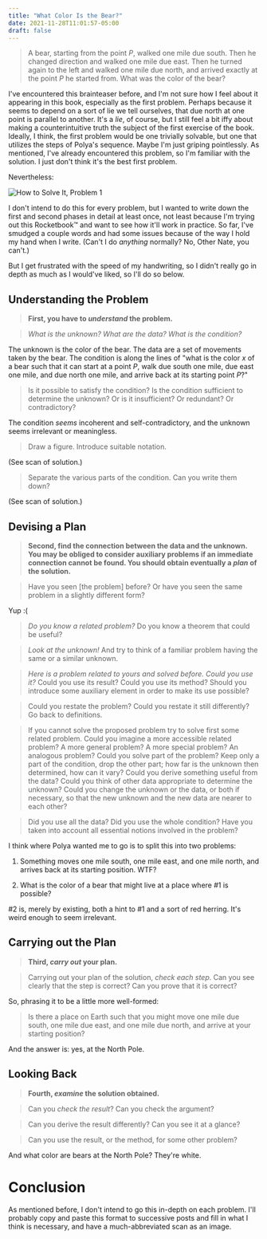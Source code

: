 ```yaml
---
title: "What Color Is the Bear?"
date: 2021-11-28T11:01:57-05:00
draft: false
---
```

>A bear, starting from the point _P_, walked one mile due south.  Then he changed direction and walked one mile due east.  Then he turned again to the left and walked one mile due north, and arrived exactly at the point _P_ he started from.  What was the color of the bear?

I've encountered this brainteaser before, and I'm not sure how I feel about it appearing in this book, especially as the first problem.  Perhaps because it seems to depend on a sort of lie we tell ourselves, that due north at one point is parallel to another.  It's a _lie_, of course, but I still feel a bit iffy about making a counterintuitive truth the subject of the first exercise of the book.  Ideally, I think, the first problem would be one trivially solvable, but one that utilizes the steps of Polya's sequence.  Maybe I'm just griping pointlessly.  As mentioned, I've already encountered this problem, so I'm familiar with the solution.  I just don't think it's the best first problem.

Nevertheless:

![_How to Solve It_, Problem 1](/images/RB-2021-11-28-10.58.34.jpg)

I don't intend to do this for every problem, but I wanted to write down the first and second phases in detail at least once, not least because I'm trying out this Rocketbook™ and want to see how it'll work in practice.  So far, I've smudged a couple words and had some issues because of the way I hold my hand when I write.  (Can't I do _anything_ normally?  No, Other Nate, you can't.)

But I get frustrated with the speed of my handwriting, so I didn't really go in depth as much as I would've liked, so I'll do so below.

## Understanding the Problem
> **First, you have to _understand_ the problem.**

> _What is the unknown?  What are the data?  What is the condition?_

The unknown is the color of the bear.  The data are a set of movements taken by the bear.  The condition is along the lines of "what is the color _x_ of a bear such that it can start at a point _P_, walk due south one mile, due east one mile, and due north one mile, and arrive back at its starting point _P_?"

> Is it possible to satisfy the condition?  Is the condition sufficient to determine the unknown?  Or is it insufficient?  Or redundant?  Or contradictory?

The condition _seems_ incoherent and self-contradictory, and the unknown seems irrelevant or meaningless.

> Draw a figure.  Introduce suitable notation.

(See scan of solution.)

> Separate the various parts of the condition.  Can you write them down?

(See scan of solution.)

## Devising a Plan
> **Second, find the connection between the data and the unknown.  You may be obliged to consider auxiliary problems if an immediate connection cannot be found.  You should obtain eventually a _plan_ of the solution.**

> Have you seen [the problem] before?  Or have you seen the same problem in a slightly different form?

Yup :(

> _Do you know a related problem?_ Do you know a theorem that could be useful?

> _Look at the unknown!_  And try to think of a familiar problem having the same or a similar unknown.

> _Here is a problem related to yours and solved before.  Could you use it?_  Could you use its result?   Could you use its method?  Should you introduce some auxiliary element in order to make its use possible?

> Could you restate the problem?  Could you restate it still differently?  Go back to definitions.

> If you cannot solve the proposed problem try to solve first some related problem.  Could you imagine a more accessible related problem?  A more general problem?  A more special problem?  An analogous problem?  Could you solve part of the problem?  Keep only a part of the condition, drop the other part; how far is the unknown then determined, how can it vary?  Could you derive something useful from the data?  Could you think of other data appropriate to determine the unknown?  Could you change the unknown or the data, or both if necessary, so that the new unknown and the new data are nearer to each other?

> Did you use all the data?  Did you use the whole condition?  Have you taken into account all essential notions involved in the problem?

I think where Polya wanted me to go is to split this into two problems:

1. Something moves one mile south, one mile east, and one mile north, and arrives back at its starting position.  WTF?

2. What is the color of a bear that might live at a place where #1 is possible?

#2 is, merely by existing, both a hint to #1 and a sort of red herring.  It's weird enough to seem irrelevant.

## Carrying out the Plan

> **Third, _carry out_ your plan.**

> Carrying out your plan of the solution, _check each step_.  Can you see clearly that the step is correct?  Can you prove that it is correct?

So, phrasing it to be a little more well-formed:

> Is there a place on Earth such that you might move one mile due south, one mile due east, and one mile due north, and arrive at your starting position?

And the answer is: yes, at the North Pole.

## Looking Back

> **Fourth, _examine_ the solution obtained.**

> Can you _check the result_?  Can you check the argument?

> Can you derive the result differently?  Can you see it at a glance?

> Can you use the result, or the method, for some other problem?

And what color are bears at the North Pole?  They're white.

# Conclusion

As mentioned before, I don't intend to go this in-depth on each problem.  I'll probably copy and paste this format to successive posts and fill in what I think is necessary, and have a much-abbreviated scan as an image.

